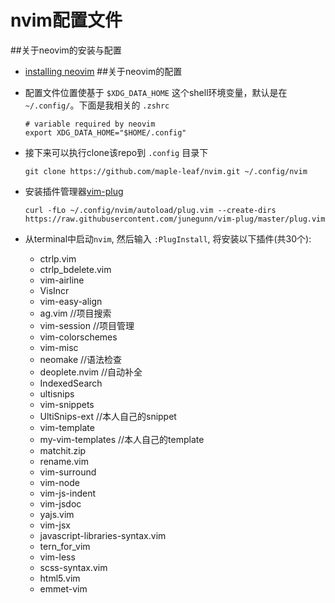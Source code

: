 # nvim配置文件

##关于neovim的安装与配置
 - [installing neovim](https://github.com/neovim/neovim/wiki/Installing-Neovim)
##关于neovim的配置
 - 配置文件位置使基于 `$XDG_DATA_HOME` 这个shell环境变量，默认是在 `~/.config/`。下面是我相关的 `.zshrc`
    
    ```
    # variable required by neovim
    export XDG_DATA_HOME="$HOME/.config"
    ```

 - 接下来可以执行clone该repo到 `.config` 目录下
   
   `git clone https://github.com/maple-leaf/nvim.git ~/.config/nvim`

 - 安装插件管理器[vim-plug](https://github.com/junegunn/vim-plug#user-content-installation)
    
    ```
    curl -fLo ~/.config/nvim/autoload/plug.vim --create-dirs https://raw.githubusercontent.com/junegunn/vim-plug/master/plug.vim
    ```
    
 - 从terminal中启动`nvim`, 然后输入 `:PlugInstall`, 将安装以下插件(共30个):
    * ctrlp.vim
    * ctrlp_bdelete.vim
    * vim-airline
    * VisIncr
    * vim-easy-align
    * ag.vim  //项目搜索
    * vim-session //项目管理
    * vim-colorschemes 
    * vim-misc
    * neomake  //语法检查
    * deoplete.nvim  //自动补全
    * IndexedSearch
    * ultisnips
    * vim-snippets
    * UltiSnips-ext  //本人自己的snippet
    * vim-template
    * my-vim-templates  //本人自己的template
    * matchit.zip
    * rename.vim
    * vim-surround
    * vim-node
    * vim-js-indent
    * vim-jsdoc
    * yajs.vim
    * vim-jsx
    * javascript-libraries-syntax.vim
    * tern_for_vim
    * vim-less
    * scss-syntax.vim
    * html5.vim
    * emmet-vim
